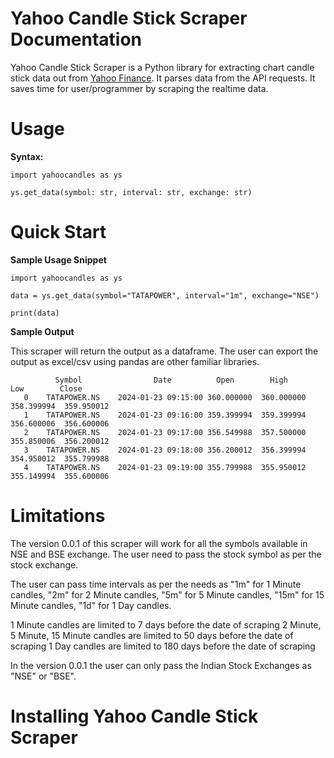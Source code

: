 Yahoo Candle Stick Scraper Documentation
============================
Yahoo Candle Stick Scraper is a Python library for extracting chart candle stick data out from [Yahoo Finance](https://finance.yahoo.com/). 
It parses data from the API requests. It saves time for user/programmer by scraping the realtime data.

Usage
===========

**Syntax:**

    import yahoocandles as ys
    
    ys.get_data(symbol: str, interval: str, exchange: str)

    
Quick Start
===========

**Sample Usage Snippet**
    
    import yahoocandles as ys
    
    data = ys.get_data(symbol="TATAPOWER", interval="1m", exchange="NSE")
    
    print(data)

**Sample Output**

This scraper will return the output as a dataframe. The user can export the output as excel/csv using pandas are 
other familiar libraries.

              Symbol	            Date	      Open	      High	      Low	     Close
       0	TATAPOWER.NS	2024-01-23 09:15:00	360.000000	360.000000	358.399994	359.950012
       1	TATAPOWER.NS	2024-01-23 09:16:00	359.399994	359.399994	356.600006	356.600006
       2	TATAPOWER.NS	2024-01-23 09:17:00	356.549988	357.500000	355.850006	356.200012
       3	TATAPOWER.NS	2024-01-23 09:18:00	356.200012	356.399994	354.950012	355.799988
       4	TATAPOWER.NS	2024-01-23 09:19:00	355.799988	355.950012	355.149994	355.600006



Limitations
=========================
The version 0.0.1 of this scraper will work for all the symbols available in NSE and BSE exchange. The user need
to pass the stock symbol as per the stock exchange.
 
The user can pass time intervals as per the needs as "1m" for 1 Minute candles, "2m" for 2 Minute candles,
"5m" for 5 Minute candles, "15m" for 15 Minute candles, "1d" for 1 Day candles.

1 Minute candles are limited to 7 days before the date of scraping
2 Minute, 5 Minute, 15 Minute candles are limited to 50 days before the date of scraping
1 Day candles are limited to 180 days before the date of scraping

In the version 0.0.1 the user can only pass the Indian Stock Exchanges as "NSE" or "BSE".

Installing Yahoo Candle Stick Scraper
=========================

